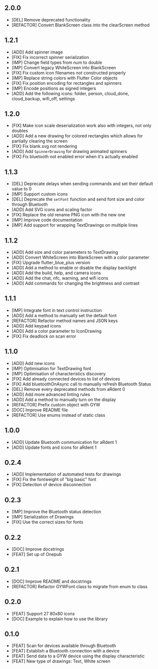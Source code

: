 ## 2.0.0
* [DEL] Remove deprecated functionality
* [REFACTOR] Convert BlankScreen class into the clearScreen method

## 1.2.1
* [ADD] Add spinner image
* [FIX] Fix incorrect spinner serialization
* [IMP] Change field types from num to double
* [IMP] Convert legacy WhiteScreen into BlankScreen
* [FIX] Fix custom icon filenames not constructed properly
* [IMP] Replace string colors with Flutter Color objects
* [FIX] Fix position encoding for rectangles and spinners
* [IMP] Encode positions as signed integers
* [ADD] Add the following icons: folder, person, cloud_done, cloud_backup, wifi_off, settings

## 1.2.0
* [FIX] Make icon scale deserialization work also with integers, not only doubles
* [ADD] Add a new drawing for colored rectangles which allows for partially clearing the screen
* [FIX] Fix blank.svg not rendering
* [ADD] Add `SpinnerDrawing` for drawing animated spinners
* [FIX] Fix bluetooth not enabled error when it's actually enabled

## 1.1.3
* [DEL] Deprecate delays when sending commands and set their default value to 0
* [IMP] Support custom icons
* [DEL] Deprecate the `setFont` function and send font size and color through Bluetooth
* [ADD] Add SVG icons and scaling factor
* [FIX] Replace the old rename PNG icon with the new one
* [IMP] Improve code documentation
* [IMP] Add support for wrapping TextDrawings on multiple lines

## 1.1.2
* [ADD] Add size and color parameters to TextDrawing
* [ADD] Convert WhiteScreen into BlankScreen with a color parameter
* [FIX] Upgrade flutter_blue_plus version
* [ADD] Add a method to enable or disable the display backlight
* [ADD] Add the build, help, and camera icons
* [ADD] Add the chat, nfc, warning, and wifi icons
* [ADD] Add commands for changing the brightness and contrast

## 1.1.1
* [IMP] Integrate font in text control instruction
* [ADD] Add a method to manually set the default font
* [REFACTOR] Refactor method names and JSON keys
* [ADD] Add keypad icons
* [ADD] Add a color parameter to IconDrawing
* [FIX] Fix deadlock on scan error

## 1.1.0
* [ADD] Add new icons
* [IMP] Optimisation for TextDrawing font
* [IMP] Optimisation of characteristics discovery
* [FIX] Add already connected devices to list of devices
* [FIX] Add bluetoothOnAsync call to manually refresh Bluetooth Status
* [DEL] Remove every deprecated methods from aRdent 0
* [ADD] Add more advanced linting rules
* [ADD] Add a method to manually turn on the display
* [REFACTOR] Prefix custom object with GYW
* [DOC] Improve README file
* [REFACTOR] Use enums instead of static class

## 1.0.0
* [ADD] Update Bluetooth communication for aRdent 1
* [ADD] Update fonts and icons for aRdent 1

## 0.2.4
* [ADD] Implementation of automated tests for drawings
* [FIX] Fix the fontweight of "big basic" font
* [FIX] Detection of device disconnection

## 0.2.3
* [IMP] Improve the Bluetooth status detection
* [IMP] Serialization of Drawings
* [FIX] Use the correct sizes for fonts

## 0.2.2
* [DOC] Improve docstrings
* [FEAT] Set up of Onepub

## 0.2.1
* [DOC] Improve README and docstrings
* [REFACTOR] Refactor GYWFont class to migrate from enum to class

## 0.2.0
* [FEAT] Support 27 80x80 icons
* [DOC] Example to explain how to use the library

## 0.1.0
* [FEAT] Scan for devices available through Bluetooth
* [FEAT] Establish a Bluetooth connection with a device
* [FEAT] Send data to a GYW device using the display characteristic
* [FEAT] New type of drawings: Text, White screen
